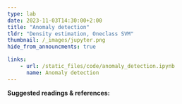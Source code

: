 ```yaml
---
type: lab
date: 2023-11-03T14:30:00+2:00
title: "Anomaly detection"
tldr: "Density estimation, Oneclass SVM"
thumbnail: /_images/jupyter.png
hide_from_announcments: true

links: 
    - url: /static_files/code/anomaly_detection.ipynb
      name: Anomaly detection
---
```

**Suggested readings & references:**
